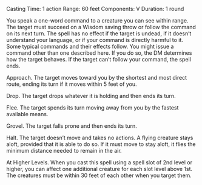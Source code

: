 Casting Time: 1 action
Range: 60 feet
Components: V
Duration: 1 round

  
You speak a one-word command to a creature you can see within range. The target must succeed on a Wisdom saving throw or follow the command on its next turn. The spell has no effect if the target is undead, if it doesn’t understand your language, or if your command is directly harmful to it. Some typical commands and their effects follow. You might issue a command other than one described here. If you do so, the DM determines how the target behaves. If the target can’t follow your command, the spell ends.

Approach. The target moves toward you by the shortest and most direct route, ending its turn if it moves within 5 feet of you. 

Drop. The target drops whatever it is holding and then ends its turn. 

Flee. The target spends its turn moving away from you by the fastest available means. 

Grovel. The target falls prone and then ends its turn. 

Halt. The target doesn’t move and takes no actions. A flying creature stays aloft, provided that it is able to do so. If it must move to stay aloft, it flies the minimum distance needed to remain in the air.

At Higher Levels. When you cast this spell using a spell slot of 2nd level or higher, you can affect one additional creature for each slot level above 1st. The creatures must be within 30 feet of each other when you target them.